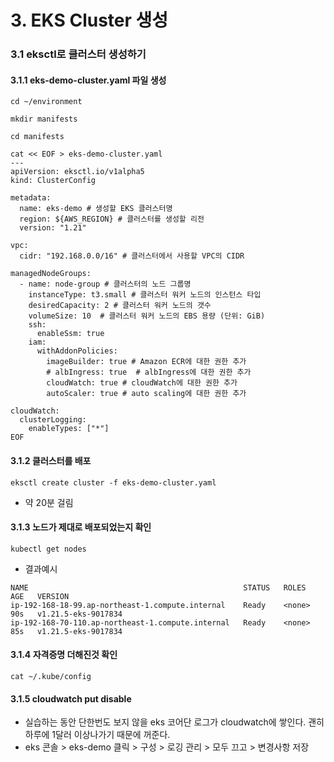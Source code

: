 # 3. EKS Cluster 생성

### 3.1 eksctl로 클러스터 생성하기
#### 3.1.1 eks-demo-cluster.yaml 파일 생성
```
cd ~/environment
```
```
mkdir manifests
```
```
cd manifests
```


```
cat << EOF > eks-demo-cluster.yaml
---
apiVersion: eksctl.io/v1alpha5
kind: ClusterConfig

metadata:
  name: eks-demo # 생성할 EKS 클러스터명
  region: ${AWS_REGION} # 클러스터를 생성할 리전
  version: "1.21"

vpc:
  cidr: "192.168.0.0/16" # 클러스터에서 사용할 VPC의 CIDR

managedNodeGroups:
  - name: node-group # 클러스터의 노드 그룹명
    instanceType: t3.small # 클러스터 워커 노드의 인스턴스 타입
    desiredCapacity: 2 # 클러스터 워커 노드의 갯수
    volumeSize: 10  # 클러스터 워커 노드의 EBS 용량 (단위: GiB)
    ssh:
      enableSsm: true
    iam:
      withAddonPolicies:
        imageBuilder: true # Amazon ECR에 대한 권한 추가
        # albIngress: true  # albIngress에 대한 권한 추가
        cloudWatch: true # cloudWatch에 대한 권한 추가
        autoScaler: true # auto scaling에 대한 권한 추가

cloudWatch:
  clusterLogging:
    enableTypes: ["*"]
EOF
```

#### 3.1.2 클러스터를 배포
```
eksctl create cluster -f eks-demo-cluster.yaml
```
- 약 20분 걸림

#### 3.1.3 노드가 제대로 배포되었는지 확인
```
kubectl get nodes 
```

- 결과예시
```
NAME                                                STATUS   ROLES    AGE   VERSION
ip-192-168-18-99.ap-northeast-1.compute.internal    Ready    <none>   90s   v1.21.5-eks-9017834
ip-192-168-70-110.ap-northeast-1.compute.internal   Ready    <none>   85s   v1.21.5-eks-9017834
```


#### 3.1.4 자격증명 더해진것 확인
```
cat ~/.kube/config
```

#### 3.1.5 cloudwatch put disable
- 실습하는 동안 단한번도 보지 않을 eks 코어단 로그가 cloudwatch에 쌓인다. 괜히 하루에 1달러 이상나가기 때문에 꺼준다.
- eks 콘솔 > eks-demo 클릭 > 구성 > 로깅 관리 > 모두 끄고 > 변경사항 저장
